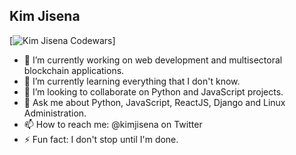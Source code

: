 ## Kim Jisena
[![Kim Jisena Codewars](https://www.codewars.com/users/kimjisena/badges/large)]

<!--
**kimjisena/kimjisena** is a ✨ _special_ ✨ repository because its `README.md` (this file) appears on your GitHub profile.

Here are some ideas to get you started:
-->

- 🔭 I’m currently working on web development and multisectoral blockchain applications.
- 🌱 I’m currently learning everything that I don't know.
- 👯 I’m looking to collaborate on Python and JavaScript projects.
- 💬 Ask me about Python, JavaScript, ReactJS, Django and Linux Administration.
- 📫 How to reach me: @kimjisena on Twitter
- ⚡ Fun fact: I don't stop until I'm done.
